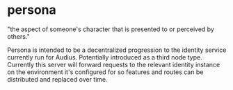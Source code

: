 # persona

"the aspect of someone's character that is presented to or perceived by others."

Persona is intended to be a decentralized progression to the identity service currently run for Audius. Potentially introduced as a third node type. Currently this server will forward requests to the relevant identity instance on the environment it's configured for so features and routes can be distributed and replaced over time.
